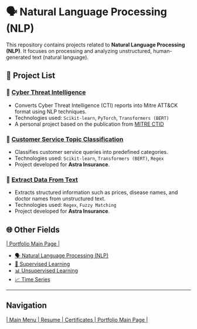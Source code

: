 # 🗣️ Natural Language Processing (NLP)
This repository contains projects related to **Natural Language Processing (NLP)**. It focuses on processing and analyzing unstructured, human-generated text (natural language).

## 📁 Project List
### 📌 [Cyber Threat Intelligence](https://github.com/Raynaldi-DC/Natural-Language-Processing/tree/main/Cyber-Threat-Intelegence)
- Converts Cyber Threat Intelligence (CTI) reports into Mitre ATT&CK format using NLP techniques.
- Technologies used: `Scikit-learn`, `PyTorch`, `Transformers (BERT)`
- A personal project based on the publication from [MITRE CTID](https://ctid.mitre.org/projects/threat-report-attck-mapper-tram)

### 📌 [Customer Service Topic Classification](https://github.com/Raynaldi-DC/Natural-Language-Processing/tree/main/Customer-Service-Topic-Classification)
- Classifies customer service queries into predefined categories.
- Technologies used: `Scikit-learn`, `Transformers (BERT)`, `Regex`
- Project developed for **Astra Insurance**.

### 📌 [Extract Data From Text](https://github.com/Raynaldi-DC/Natural-Language-Processing/tree/main/Extract-Data-From-Text)
- Extracts structured information such as prices, disease names, and doctor names from unstructured text.
- Technologies used: `Regex`, `Fuzzy Matching`
- Project developed for **Astra Insurance**.

## 🌐 Other Fields
[| Portfolio Main Page |](https://github.com/Raynaldi-DC/Portofolio)  
- [🗣️ Natural Language Processing (NLP)](https://github.com/Raynaldi-DC/Natural-Language-Processing)  
- [🧠 Supervised Learning](https://github.com/Raynaldi-DC/Supervised-Learning)  
- [📊 Unsupervised Learning](https://github.com/Raynaldi-DC/Unsupervised-Learning)  
- [📈 Time Series](https://github.com/Raynaldi-DC/Time-Series)   

---

## Navigation
[| Main Menu ](https://github.com/Raynaldi-DC)[| Resume ](https://github.com/Raynaldi-DC/Resume)[| Certificates ](https://github.com/Raynaldi-DC/Certificates)[| Portfolio Main Page |](https://github.com/Raynaldi-DC/Portofolio)
